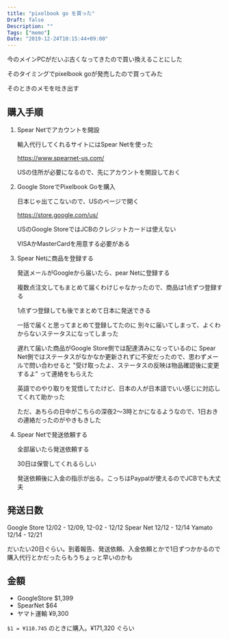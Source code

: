 ```yaml
---
title: "pixelbook go を買った"
Draft: false
Description: ""
Tags: ["memo"]
Date: "2019-12-24T10:15:44+09:00"
---
```


今のメインPCがだいぶ古くなってきたので買い換えることにした

そのタイミングでpixelbook goが発売したので買ってみた

そのときのメモを吐き出す

<!--more-->

## 購入手順

1. Spear Netでアカウントを開設

    輸入代行してくれるサイトにはSpear Netを使った

    https://www.spearnet-us.com/

    USの住所が必要になるので、先にアカウントを開設しておく

2. Google StoreでPixelbook Goを購入

    日本じゃ出てこないので、USのページで開く

    https://store.google.com/us/

    USのGoogle StoreではJCBのクレジットカードは使えない

    VISAかMasterCardを用意する必要がある

3. Spear Netに商品を登録する

    発送メールがGoogleから届いたら、pear Netに登録する

    複数点注文してもまとめて届くわけじゃなかったので、商品は1点ずつ登録する

    1点ずつ登録しても後でまとめて日本に発送できる


    一括で届くと思ってまとめて登録してたのに
    別々に届いてしまって、よくわからないステータスになってしまった

    遅れて届いた商品がGoogle Store側では配達済みになっているのに
    Spear Net側ではステータスがなかなか更新されずに不安だったので、思わずメールで問い合わせると
    "受け取ったよ、ステータスの反映は物品確認後に変更するよ" って連絡をもらえた

    英語でのやり取りを覚悟してたけど、日本の人が日本語でいい感じに対応してくれて助かった

    ただ、あちらの日中がこちらの深夜2〜3時とかになるようなので、1日おきの連絡だったのがやきもきした

4. Spear Netで発送依頼する

    全部届いたら発送依頼する

    30日は保管してくれるらしい

    発送依頼後に入金の指示が出る。こっちはPaypalが使えるのでJCBでも大丈夫

## 発送日数

Google Store 12/02 - 12/09, 12-02 - 12/12
Spear Net    12/12 - 12/14
Yamato       12/14 - 12/21

だいたい20日ぐらい。到着報告、発送依頼、入金依頼とかで1日ずつかかるので
購入代行とかだったらもうちょっと早いのかも

## 金額

- GoogleStore $1,399
- SpearNet    $64
- ヤマト運輸  ¥9,300

`$1 = ¥110.745` のときに購入。¥171,320 ぐらい
